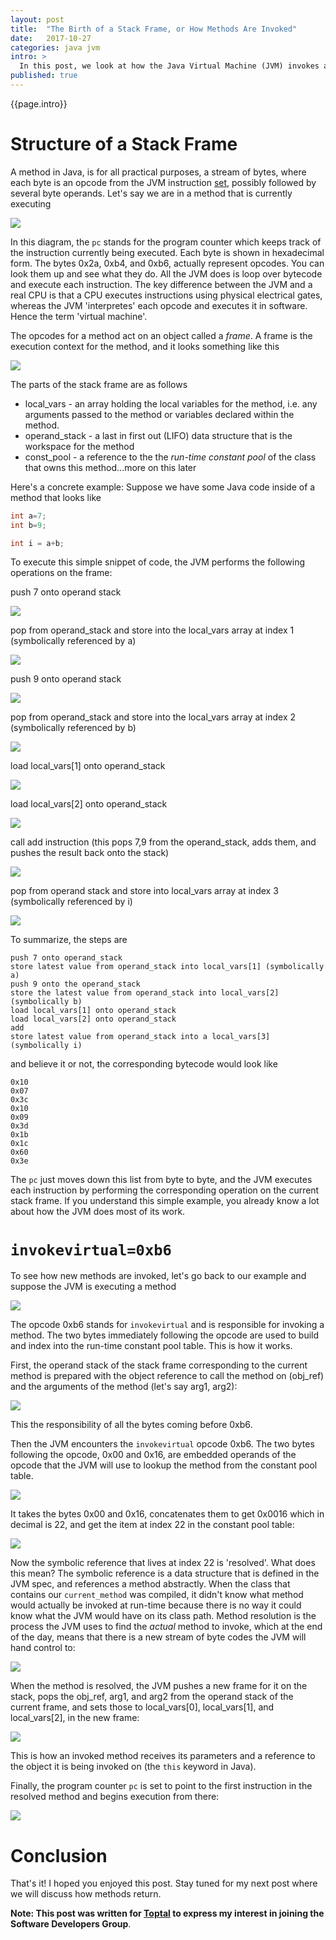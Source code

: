 ```yaml
---
layout: post
title:  "The Birth of a Stack Frame, or How Methods Are Invoked"
date:   2017-10-27
categories: java jvm
intro: >
  In this post, we look at how the Java Virtual Machine (JVM) invokes a method by creating a stack frame.
published: true
---
```

{{page.intro}}

# Structure of a Stack Frame

A method in Java, is for all practical purposes, a stream of bytes, where each byte is an opcode from the JVM instruction [set](https://docs.oracle.com/javase/specs/jvms/se8/html/jvms-6.html), possibly followed by several byte operands. Let's say we are in a method that is currently executing

![](/images/birth-of-a-stack-frame/1.png)

In this diagram, the `pc` stands for the program counter which keeps track of the instruction currently being executed. Each byte is shown in hexadecimal form. The bytes 0x2a, 0xb4, and 0xb6, actually represent opcodes. You can look them up and see what they do. All the JVM does is loop over bytecode and execute each instruction. The key difference between the JVM and a real CPU is that a CPU executes instructions using physical electrical gates, whereas the JVM 'interpretes' each opcode and executes it in software. Hence the term 'virtual machine'.

The opcodes for a method act on an object called a *frame*. A frame is the execution context for the method, and it looks something like this

![](/images/birth-of-a-stack-frame/2.png)

The parts of the stack frame are as follows

* local_vars - an array holding the local variables for the method, i.e. any arguments passed to the method or variables declared within the method.
* operand_stack - a last in first out (LIFO) data structure that is the workspace for the method
* const_pool - a reference to the the *run-time constant pool* of the class that owns this method...more on this later

Here's a concrete example: Suppose we have some Java code inside of a method that looks like

```java
int a=7;
int b=9;

int i = a+b;
```

To execute this simple snippet of code, the JVM performs the following operations on the frame:

push 7 onto operand stack

![](/images/birth-of-a-stack-frame/3.png)

pop from operand_stack and store into the local_vars array at index 1 (symbolically referenced by a)

![](/images/birth-of-a-stack-frame/4.png)

push 9 onto operand stack

![](/images/birth-of-a-stack-frame/5.png)

pop from operand_stack and store into the local_vars array at index 2 (symbolically referenced by b)

![](/images/birth-of-a-stack-frame/6.png)

load local_vars[1] onto operand_stack

![](/images/birth-of-a-stack-frame/7.png)

load local_vars[2] onto operand_stack

![](/images/birth-of-a-stack-frame/8.png)

call add instruction (this pops 7,9 from the operand_stack, adds them, and pushes the result back onto the stack)

![](/images/birth-of-a-stack-frame/9.png)

pop from operand stack and store into local_vars array at index 3 (symbolically referenced by i)

![](/images/birth-of-a-stack-frame/10.png)

To summarize, the steps are

```
push 7 onto operand_stack
store latest value from operand_stack into local_vars[1] (symbolically a)
push 9 onto the operand_stack
store the latest value from operand_stack into local_vars[2] (symbolically b)
load local_vars[1] onto operand_stack
load local_vars[2] onto operand_stack
add
store latest value from operand_stack into a local_vars[3] (symbolically i)
```

and believe it or not, the corresponding bytecode would look like

```
0x10
0x07
0x3c
0x10
0x09
0x3d
0x1b
0x1c
0x60
0x3e
```

The `pc` just moves down this list from byte to byte, and the JVM executes each instruction by performing the corresponding operation on the current stack frame. If you understand this simple example, you already know a lot about how the JVM does most of its work.

# `invokevirtual=0xb6`

To see how new methods are invoked, let's go back to our example and suppose the JVM is executing a method

![](/images/birth-of-a-stack-frame/1.png)

The opcode 0xb6 stands for `invokevirtual` and is responsible for invoking a method. The two bytes immediately following the opcode are used to build and index into the run-time constant pool table. This is how it works.

First, the operand stack of the stack frame corresponding to the current method is prepared with the object reference to call the method on (obj_ref) and the arguments of the method (let's say arg1, arg2):

![](/images/birth-of-a-stack-frame/11.png)

This the responsibility of all the bytes coming before 0xb6.

Then the JVM encounters the `invokevirtual` opcode 0xb6. The two bytes following the opcode, 0x00 and 0x16, are embedded operands of the opcode that the JVM will use to lookup the method from the constant pool table.

![](/images/birth-of-a-stack-frame/12.png)

It takes the bytes 0x00 and 0x16, concatenates them to get 0x0016 which in decimal is 22, and get the item at index 22 in the constant pool table:

![](/images/birth-of-a-stack-frame/13.png)

Now the symbolic reference that lives at index 22 is 'resolved'. What does this mean? The symbolic reference is a data structure that is defined in the JVM spec, and references a method abstractly. When the class that contains our `current_method` was compiled, it didn't know what method would actually be invoked at run-time because there is no way it could know what the JVM would have on its class path. Method resolution is the process the JVM uses to find the *actual* method to invoke, which at the end of the day, means that there is a new stream of byte codes the JVM will hand control to:

![](/images/birth-of-a-stack-frame/14.png)

When the method is resolved, the JVM pushes a new frame for it on the stack, pops the obj_ref, arg1, and arg2 from the operand stack of the current frame, and sets those to local_vars[0], local_vars[1], and local_vars[2], in the new frame:

![](/images/birth-of-a-stack-frame/15.png)

This is how an invoked method receives its parameters and a reference to the object it is being invoked on (the `this` keyword in Java).

Finally, the program counter `pc` is set to point to the first instruction in the resolved method and begins execution from there:

![](/images/birth-of-a-stack-frame/16.png)

# Conclusion

That's it! I hoped you enjoyed this post. Stay tuned for my next post where we will discuss how methods return.

**Note: This post was written for [Toptal](www.toptal.com) to express my interest in joining the Software Developers Group**.

